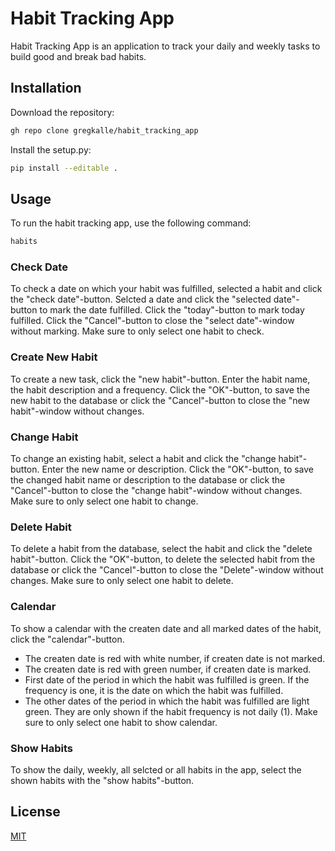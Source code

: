 # Habit Tracking App
Habit Tracking App is an application to track your daily and weekly tasks to build good and break bad habits.  

## Installation
Download the repository:
```bash
gh repo clone gregkalle/habit_tracking_app
```
Install the setup.py:
```bash
pip install --editable .
```
## Usage
To run the habit tracking app, use the following command:
```bash
habits
```
### Check Date
To check a date on which your habit was fulfilled, selected a habit and click the "check date"-button. Selcted a date and click the "selected date"-button to mark the date fulfilled. Click the "today"-button to mark today fulfilled. Click the "Cancel"-button to close the "select date"-window without marking.
Make sure to only select one habit to check.

### Create New Habit
To create a new task, click the "new habit"-button. Enter the habit name, the habit description and a frequency. Click the "OK"-button, to save the new habit to the database or click the "Cancel"-button to close the "new habit"-window without changes.

### Change Habit
To change an existing habit, select a habit and click the "change habit"-button. Enter the new name or description. Click the "OK"-button, to save the changed habit name or description to the database or click the "Cancel"-button to close the "change habit"-window without changes.
Make sure to only select one habit to change.

### Delete Habit
To delete a habit from the database, select the habit and click the "delete habit"-button. Click the "OK"-button, to delete the selected habit from the database or click the "Cancel"-button to close the "Delete"-window without changes.
Make sure to only select one habit to delete.

### Calendar
To show a calendar with the createn date and all marked dates of the habit, click the "calendar"-button.
- The createn date is red with white number, if createn date is not marked.
- The createn date is red with green number, if createn date is marked.
- First date of the period in which the habit was fulfilled is green. If the frequency is one, it is the date on which the habit was fulfilled.
- The other dates of the period in which the habit was fulfilled are light green. They are only shown if the habit frequency is not daily (1).
Make sure to only select one habit to show calendar.

### Show Habits
To show the daily, weekly, all selcted or all habits in the app, select the shown habits with the "show habits"-button.

## License

[MIT](https://choosealicense.com/licenses/mit/)
